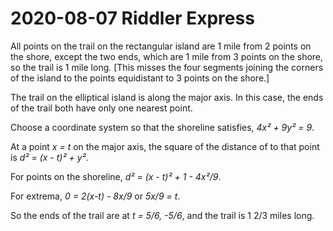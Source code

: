 2020-08-07 Riddler Express
==========================
All points on the trail on the rectangular island are 1 mile from 2 points
on the shore, except the two ends, which are 1 mile from 3 points on the
shore, so the trail is 1 mile long.  [This misses the four segments joining
the corners of the island to the points equidistant to 3 points on the shore.]

The trail on the elliptical island is along the major axis.  In this case,
the ends of the trail both have only one nearest point.

Choose a coordinate system so that the shoreline satisfies, _4x² + 9y² = 9_.

At a point _x = t_ on the major axis, the square of the distance of to that
point is _d² = (x - t)² + y²_.

For points on the shoreline, _d² = (x - t)² + 1 - 4x²/9_.

For extrema, _0 = 2(x-t) - 8x/9_ or _5x/9 = t_.

So the ends of the trail are at _t = 5/6, -5/6_, and the trail is 1 2/3
miles long.
